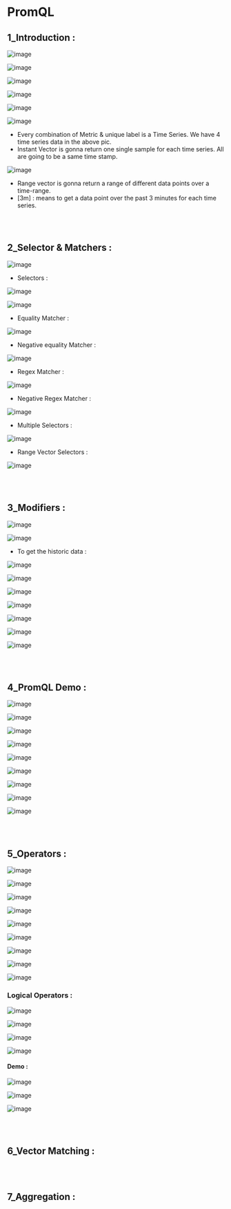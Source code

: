 # PromQL

## 1_Introduction :

![image](https://github.com/its-sachink/devops_and_kodekloud_prep/assets/25415707/90d90b4b-a07e-4709-8b78-1705fe53aa17)

![image](https://github.com/its-sachink/devops_and_kodekloud_prep/assets/25415707/a83c3ab8-0a10-47be-adfe-0be7156901d3)

![image](https://github.com/its-sachink/devops_and_kodekloud_prep/assets/25415707/397e9b4c-d38d-4285-90dd-3fdbaff2e638)

![image](https://github.com/its-sachink/devops_and_kodekloud_prep/assets/25415707/8cc0c030-43a0-4de1-b170-40a14784c6e5)

![image](https://github.com/its-sachink/devops_and_kodekloud_prep/assets/25415707/bc9db965-14cc-4d14-865f-2871e6334528)

![image](https://github.com/its-sachink/devops_and_kodekloud_prep/assets/25415707/95845453-2059-4cb4-b00a-ce55b5104871)

- Every combination of Metric & unique label is a Time Series. We have 4 time series data in the above pic.
- Instant Vector is gonna return one single sample for each time series. All are going to be a same time stamp.

![image](https://github.com/its-sachink/devops_and_kodekloud_prep/assets/25415707/29cda463-4388-4588-ad62-d3afd3bcdc09)

- Range vector is gonna return a range of different data points over a time-range.
- [3m] : means to get a data point over the past 3 minutes for each time series.

</br>
</br>

## 2_Selector & Matchers :

![image](https://github.com/its-sachink/devops_and_kodekloud_prep/assets/25415707/84f01022-8d2e-4e42-be66-104348faea5e)

- Selectors :

![image](https://github.com/its-sachink/devops_and_kodekloud_prep/assets/25415707/116429c0-090b-469a-8ab5-25c7117315ce)

![image](https://github.com/its-sachink/devops_and_kodekloud_prep/assets/25415707/f94a1655-0efc-43eb-91ea-fa0420680b9d)

- Equality Matcher :
  
![image](https://github.com/its-sachink/devops_and_kodekloud_prep/assets/25415707/f41ece20-29bb-4317-a0ba-6a2da703c082)

- Negative equality Matcher :

![image](https://github.com/its-sachink/devops_and_kodekloud_prep/assets/25415707/37160099-b2af-45e8-8b6d-c37d11a85750)

- Regex Matcher :

![image](https://github.com/its-sachink/devops_and_kodekloud_prep/assets/25415707/708bbf4a-dcc5-4980-b0bb-be6fecfe6ee8)

- Negative Regex Matcher :

![image](https://github.com/its-sachink/devops_and_kodekloud_prep/assets/25415707/a06ee95d-2dcd-47f4-8672-bbd3a820355c)

- Multiple Selectors :

![image](https://github.com/its-sachink/devops_and_kodekloud_prep/assets/25415707/26669dd4-c712-4462-a9e2-dc6aa0a61b8a)

- Range Vector Selectors :

![image](https://github.com/its-sachink/devops_and_kodekloud_prep/assets/25415707/4d823e23-3d25-4c40-aef3-ddc5c3da1c11)


</br>
</br>

## 3_Modifiers :

![image](https://github.com/its-sachink/devops_and_kodekloud_prep/assets/25415707/32b8cc49-05f6-4c54-aad8-f5bf293d0049)

![image](https://github.com/its-sachink/devops_and_kodekloud_prep/assets/25415707/5febd48e-bd09-453b-bbd9-eb95f4851e90)

- To get the historic data :

![image](https://github.com/its-sachink/devops_and_kodekloud_prep/assets/25415707/a3b97114-1bdf-421e-832c-de8a87d43881)

![image](https://github.com/its-sachink/devops_and_kodekloud_prep/assets/25415707/0c1b2a3d-119d-4e38-9eff-6aff4daf3d94)

![image](https://github.com/its-sachink/devops_and_kodekloud_prep/assets/25415707/cabddf03-64d3-465e-b5eb-deff6ce43dea)

![image](https://github.com/its-sachink/devops_and_kodekloud_prep/assets/25415707/39eead35-4858-4923-8d45-5d16ef6b61e4)

![image](https://github.com/its-sachink/devops_and_kodekloud_prep/assets/25415707/2784d678-2012-4ca1-bd91-f970176f1905)

![image](https://github.com/its-sachink/devops_and_kodekloud_prep/assets/25415707/0ee0ada6-08c6-49be-baba-d27617ceb8ee)

![image](https://github.com/its-sachink/devops_and_kodekloud_prep/assets/25415707/1f034944-14f0-4408-931b-beb52bd78388)

</br>
</br>

## 4_PromQL Demo :

![image](https://github.com/its-sachink/devops_and_kodekloud_prep/assets/25415707/8e3081e2-ed44-4e18-81cd-f9a59b1ad63e)

![image](https://github.com/its-sachink/devops_and_kodekloud_prep/assets/25415707/e780f19f-dc31-471d-ad2d-7519265e7334)

![image](https://github.com/its-sachink/devops_and_kodekloud_prep/assets/25415707/99e218c7-6493-472e-8e5f-768c5fec1bb2)

![image](https://github.com/its-sachink/devops_and_kodekloud_prep/assets/25415707/ceb14356-f6f2-4928-af1e-fad06e797fad)

![image](https://github.com/its-sachink/devops_and_kodekloud_prep/assets/25415707/b05244e6-d506-4b91-820e-06b4ac1d447e)

![image](https://github.com/its-sachink/devops_and_kodekloud_prep/assets/25415707/661ba1de-c31f-48e9-bb60-af7231e2835e)

![image](https://github.com/its-sachink/devops_and_kodekloud_prep/assets/25415707/e6f84c34-665f-49e1-857f-1d6491b96050)

![image](https://github.com/its-sachink/devops_and_kodekloud_prep/assets/25415707/b5e7bed5-0d2a-41e6-8cf9-eb0964e434cd)

![image](https://github.com/its-sachink/devops_and_kodekloud_prep/assets/25415707/2d4a0055-951e-4eeb-be88-420e27e7b3c2)


</br>
</br>

## 5_Operators :

![image](https://github.com/its-sachink/devops_and_kodekloud_prep/assets/25415707/ba87f56b-5436-4ad3-bc88-77054c4fe4f5)

![image](https://github.com/its-sachink/devops_and_kodekloud_prep/assets/25415707/f82eae16-5a3a-4cd8-be96-edc68addf886)

![image](https://github.com/its-sachink/devops_and_kodekloud_prep/assets/25415707/f4b7531f-0dd5-4b7f-842c-04129bbec8ae)

![image](https://github.com/its-sachink/devops_and_kodekloud_prep/assets/25415707/be017d82-cf54-4048-b894-6a68a8307ca0)

![image](https://github.com/its-sachink/devops_and_kodekloud_prep/assets/25415707/4d06b767-a0f0-48c3-89e0-52ef8dca9112)

![image](https://github.com/its-sachink/devops_and_kodekloud_prep/assets/25415707/13562060-338d-4829-8a41-87e59171aa2d)

![image](https://github.com/its-sachink/devops_and_kodekloud_prep/assets/25415707/cf39e437-ed6f-4671-bf3b-7defab8ef4bd)

![image](https://github.com/its-sachink/devops_and_kodekloud_prep/assets/25415707/9ecaee00-a60f-4a98-ba7a-38db7a1addd4)

![image](https://github.com/its-sachink/devops_and_kodekloud_prep/assets/25415707/4ea33271-d13a-4a7a-a002-e45b276b58f9)

### Logical Operators :

![image](https://github.com/its-sachink/devops_and_kodekloud_prep/assets/25415707/aca1d278-91db-4de9-841e-3910e6dde58c)

![image](https://github.com/its-sachink/devops_and_kodekloud_prep/assets/25415707/29f1ed93-0e86-48ea-bcaa-1102321bbe2d)

![image](https://github.com/its-sachink/devops_and_kodekloud_prep/assets/25415707/810f8f4f-fd30-4e88-a1ad-2bdbebce0692)

![image](https://github.com/its-sachink/devops_and_kodekloud_prep/assets/25415707/1de663de-54e0-410e-8042-11165e783755)

#### Demo :

![image](https://github.com/its-sachink/devops_and_kodekloud_prep/assets/25415707/a8962851-80c4-4ad4-b625-ed310065acac)

![image](https://github.com/its-sachink/devops_and_kodekloud_prep/assets/25415707/6d743dd7-d341-437c-9618-8164f1647c7c)

![image](https://github.com/its-sachink/devops_and_kodekloud_prep/assets/25415707/cc12544d-144b-413a-b2eb-dc795e22a580)

</br>
</br>

## 6_Vector Matching :

</br>
</br>

## 7_Aggregation :
